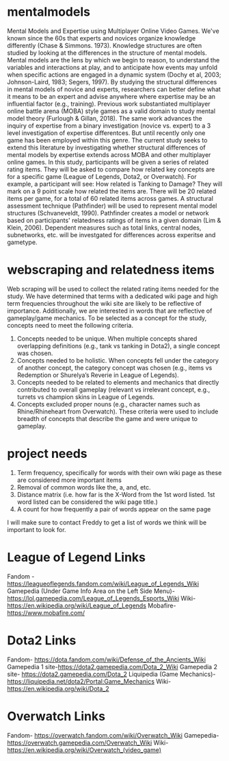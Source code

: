 # mentalmodels
Mental Models and Expertise using Multiplayer Online Video Games. 
We've known since the 60s that experts and novices organize knowledge differently (Chase & Simmons. 1973). Knowledge structures are often studied by looking at the differences in the structure of mental models. Mental models are the lens by which we begin to reason, to understand the variables and interactions at play, and to anticipate how events may unfold when specific actions are engaged in a dynamic system (Dochy et al, 2003; Johnson-Laird, 1983; Segers, 1997). By studying the structural differences in mental models of novice and experts, researchers can better define what it means to be an expert and advise anywhere where expertise may be an influential factor (e.g., training). Previous work substantiated multiplayer online battle arena (MOBA) style games as a valid domain to study mental model theory (Furlough & Gillan, 2018). The same work advances the inquiry of expertise from a binary investigation (novice vs. expert) to a 3 level investigation of expertise differentces. But until recently only one game has been employed within this genre. The current study seeks to extend this literature by investigating whether structural differences of mental models by expertise extends across MOBA and other multiplayer online games.
In this study, participants will be given a series of related rating items. They will be asked to compare how related key concepts are for a specific game (League of Legends, Dota2, or Overwatch). For example, a participant will see: How related is Tanking to Damage? They will mark on a 9 point scale how related the items are. There will be 20 related items per game, for a total of 60 related items across games. 
A structural assessment technique (Pathfinder) will be used to represent mental model structures (Schvaneveldt, 1990). Pathfinder creates a model or network based on participants' relatedness ratings of items in a given domain (Lim & Klein, 2006). Dependent measures such as total links, central nodes, subnetworks, etc. will be investgated for differences across experitse and gametype. 
# webscraping and relatedness items
Web scraping will be used to collect the related rating items needed for the study. We have determined that terms with a dedicated wiki page and high term frequencies throughout the wiki site are likely to be reflective of importance. Additionally, we are interested in words that are reflective of gameplay/game mechanics. To be selected as a concept for the study, concepts need to meet the following criteria. 
1) Concepts needed to be unique. When multiple concepts shared overlapping definitions (e.g., tank vs tanking in Dota2), a single concept was chosen.  
2) Concepts needed to be holistic. When concepts fell under the category of another concept, the category concept was chosen (e.g., items vs Redemption or Shurelya’s Reverie in League of Legends). 
3) Concepts needed to be related to elements and mechanics that directly contributed to overall gameplay (relevant vs irrelevant concept, e.g., turrets vs champion skins in League of Legends. 
4) Concepts excluded proper nouns (e.g., character names such as Rhine/Rhineheart from Overwatch). 
These criteria were used to include breadth of concepts that describe the game and were unique to gameplay. 
# project needs
1) Term frequency, specifically for words with their own wiki page as these are considered more important items 
2) Removal of common words like the, a, and, etc. 
3) Distance matrix (i.e. how far is the X-Word from the 1st word listed. 1st word listed can be considered the wiki page title.) 
4) A count for how frequently a pair of words appear on the same page

I will make sure to contact Freddy to get a list of words we think will be important to look for. 

# League of Legend Links
Fandom - https://leagueoflegends.fandom.com/wiki/League_of_Legends_Wiki
Gamepedia (Under Game Info Area on the Left Side Menu)- https://lol.gamepedia.com/League_of_Legends_Esports_Wiki
Wiki- https://en.wikipedia.org/wiki/League_of_Legends
Mobafire- https://www.mobafire.com/

# Dota2 Links
Fandom- https://dota.fandom.com/wiki/Defense_of_the_Ancients_Wiki
Gamepedia 1 site-https://dota2.gamepedia.com/Dota_2_Wiki
Gamepedia 2 site- https://dota2.gamepedia.com/Dota_2
Liquipedia (Game Mechanics)- https://liquipedia.net/dota2/Portal:Game_Mechanics
Wiki-https://en.wikipedia.org/wiki/Dota_2

# Overwatch Links
Fandom- https://overwatch.fandom.com/wiki/Overwatch_Wiki
Gamepedia- https://overwatch.gamepedia.com/Overwatch_Wiki
Wiki- https://en.wikipedia.org/wiki/Overwatch_(video_game)
